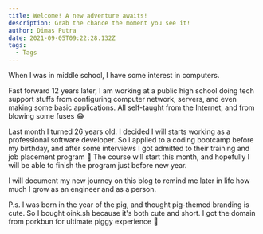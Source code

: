 ```yaml
---
title: Welcome! A new adventure awaits!
description: Grab the chance the moment you see it!
author: Dimas Putra
date: 2021-09-05T09:22:28.132Z
tags:
  - Tags
---
```

When I was in middle school, I have some interest in computers.

Fast forward 12 years later, I am working at a public high school doing tech support stuffs from configuring computer network, servers, and even making some basic applications. All self-taught from the Internet, and from blowing some fuses 😂

Last month I turned 26 years old. I decided I will starts working as a professional software developer. So I applied to a coding bootcamp before my birthday, and after some interviews I got admitted to their training and job placement program 🎉 The course will start this month, and hopefully I will be able to finish the program just before new year.

I will document my new journey on this blog to remind me later in life how much I grow as an engineer and as a person.

P.s. I was born in the year of the pig, and thought pig-themed branding is cute. So I bought oink.sh because it's both cute and short. I got the domain from porkbun for ultimate piggy experience 🐷
